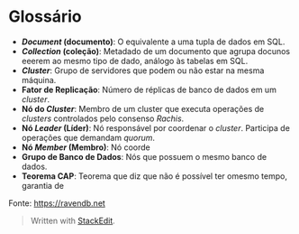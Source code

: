 
# Glossário
- ***Document* (documento)**: O equivalente a uma tupla de dados em SQL.
 - ***Collection* (coleção)**: Metadado de um documento que agrupa docunos eeerem ao mesmo tipo de dado, análogo às tabelas em SQL.
 - ***Cluster***: Grupo de servidores que podem ou não estar na mesma máquina.
 - **Fator de Replicação**: Número de réplicas de banco de dados em um *cluster*.
 - **Nó do *Cluster***: Membro de um cluster que executa operações de *clusters* controlados pelo consenso *Rachis*.
 - **Nó *Leader* (Líder)**: Nó responsável por coordenar o *cluster*. Participa de operações que demandam *quorum*.
 - **Nó *Member* (Membro)**: Nó coorde
 - **Grupo de Banco de Dados**: Nós que possuem o mesmo banco de dados.
 - **Teorema CAP**: Teorema que diz que não é possível ter omesmo tempo, garantia de 

Fonte: https://ravendb.net

> Written with [StackEdit](https://stackedit.io/).
<!--stackedit_data:
eyJoaXN0b3J5IjpbLTM0OTk3MjA3MSwxNTkzMzIzMTY0LDQwNj
E2MDYzMywtNTUxNDU4NzMxLDEyOTgwOTE3ODEsNzg0MDQwOTY5
LC0xMzkxMjM3MTMyLC0xMTE2NjA0NjgzXX0=
-->